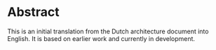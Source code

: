# Abstract

<aside class="note">
    This is an initial translation from the Dutch architecture document into English.
    It is based on earlier work and currently in development.
</aside>

